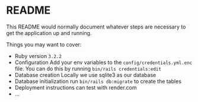 # README

This README would normally document whatever steps are necessary to get the
application up and running.

Things you may want to cover:

* Ruby version
`3.2.2`
* Configuration
Add your env variables to the `config/credentials.yml.enc` file. You can do this by running `bin/rails credentials:edit`
* Database creation
Locally we use sqlite3 as our database
* Database initialization
run `bin/rails db:migrate` to create the tables
* Deployment instructions
can test with render.com
* ...
